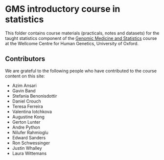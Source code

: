# GMS introductory course in statistics # 

This folder contains course materials (practicals, notes and datasets) for the taught statistics component of the
[Genomic Medicine and Statistics](https://www.well.ox.ac.uk/work-and-study/gms-dphil-programme) course at the Wellcome
Centre for Human Genetics, University of Oxford.

## Contributors ##

We are grateful to the following people who have contributed to the course content on this site:

* Azim Ansari
* Gavin Band
* Stefania Benonisdottir
* Daniel Crouch
* Teresa Ferreira
* Valentina Iotchkova
* Augustine Kong
* Gerton Lunter
* Andre Python
* Nilufer Rahmioglu
* Edward Sanders
* Ron Schwessinger
* Justin Whalley
* Laura Wittemans
